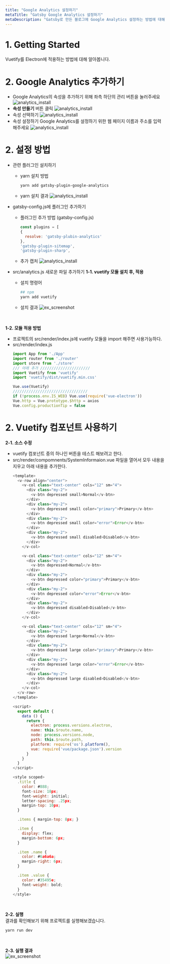 ```yaml
---
title: "Google Analytics 설정하기"
metaTitle: "Gatsby Google Analytics 설정하기"
metaDescription: "Gatsby로 만든 블로그에 Google Analytics 설정하는 방법에 대해 정리되어 있습니다."
---
```


# 1. Getting Started
Vuetify를 Electron에 적용하는 방법에 대해 알아봅니다.
<br/>

# 2. Google Analytics 추가하기
- Google Analytics의 속성을 추가하기 위해 좌측 하단의 관리 버튼을 눌러주세요
  ![analytics_install](./assets/analytics_configure_01.png)
- <b>속성 만들기</b> 버튼 클릭
  ![analytics_install](./assets/analytics_configure_02.png)
- 속성 선택하기
  ![analytics_install](./assets/analytics_configure_03.png)
- 속성 설정하기
  Google Analytics를 설정하기 위한 웹 페이지 이름과 주소를 입력해주세요
  ![analytics_install](./assets/analytics_configure_04.png)
  
# 2. 설정 방법
- 관련 플러그인 설치하기
  - yarn 설치 방법
    ``` bash
    yarn add gatsby-plugin-google-analytics
    ```
  - yarn 설치 결과
    ![analytics_install](./assets/analytics_install_01.png)

- gatsby-config.js에 플러그인 추가하기
  - 플러그인 추가 방법 (gatsby-config.js)
    ``` javascript
    const plugins = [
    {
      resolve: 'gatsby-plubin-analytics'
    },
    'gatsby-plugin-sitemap',
    'gatsby-plugin-sharp',
    ```
  - 추가 캡처
    ![analytics_install](./assets/gatsby_config_01.png)

- src/analytics.js 새로운 파일 추가하기
**1-1. vuetify 모듈 설치 후, 적용**
  - 설치 명령어
    ``` bash
    ## npm
    yarn add vuetify
    ```
  - 설치 결과
    ![ex_screenshot](./assets//yarn-add-vuetify.png)
<br/>

**1-2. 모듈 적용 방법**
- 프로젝트의 src/render/index.js에 vuetify 모듈을 import 해주면 사용가능하다.
- src/render/index.js
  ``` javascript
  import App from './App'
  import router from './router'
  import store from './store'
  /// 아래 추가 //////////////////////
  import Vuetify from 'vuetify'
  import 'vuetify/dist/vuetify.min.css'

  Vue.use(Vuetify)
  /////////////////////////////////
  if (!process.env.IS_WEB) Vue.use(require('vue-electron'))
  Vue.http = Vue.prototype.$http = axios
  Vue.config.productionTip = false
  ```

# 2. Vuetify 컴포넌트 사용하기

**2-1. 소스 수정**   
- vuetify 컴포넌트 중의 하나인 버튼을 테스트 해보려고 한다.  
- src/render/compomnents/SystemInformaion.vue 파일을 열어서 모두 내용을 지우고 아래 내용을 추가한다.
  ``` javascript
  <template>
    <v-row align="center">
      <v-col class="text-center" cols="12" sm="4">
        <div class="my-2">
          <v-btn depressed small>Normal</v-btn>
        </div>
        <div class="my-2">
          <v-btn depressed small color="primary">Primary</v-btn>
        </div>
        <div class="my-2">
          <v-btn depressed small color="error">Error</v-btn>
        </div>
        <div class="my-2">
          <v-btn depressed small disabled>Disabled</v-btn>
        </div>
      </v-col>

      <v-col class="text-center" cols="12" sm="4">
        <div class="my-2">
          <v-btn depressed>Normal</v-btn>
        </div>
        <div class="my-2">
          <v-btn depressed color="primary">Primary</v-btn>
        </div>
        <div class="my-2">
          <v-btn depressed color="error">Error</v-btn>
        </div>
        <div class="my-2">
          <v-btn depressed disabled>Disabled</v-btn>
        </div>
      </v-col>

      <v-col class="text-center" cols="12" sm="4">
        <div class="my-2">
          <v-btn depressed large>Normal</v-btn>
        </div>
        <div class="my-2">
          <v-btn depressed large color="primary">Primary</v-btn>
        </div>
        <div class="my-2">
          <v-btn depressed large color="error">Error</v-btn>
        </div>
        <div class="my-2">
          <v-btn depressed large disabled>Disabled</v-btn>
        </div>
      </v-col>
    </v-row>
  </template>

  <script>
    export default {
      data () {
        return {
          electron: process.versions.electron,
          name: this.$route.name,
          node: process.versions.node,
          path: this.$route.path,
          platform: require('os').platform(),
          vue: require('vue/package.json').version
        }
      }
    }
  </script>

  <style scoped>
    .title {
      color: #888;
      font-size: 18px;
      font-weight: initial;
      letter-spacing: .25px;
      margin-top: 10px;
    }

    .items { margin-top: 8px; }

    .item {
      display: flex;
      margin-bottom: 6px;
    }

    .item .name {
      color: #6a6a6a;
      margin-right: 6px;
    }

    .item .value {
      color: #35495e;
      font-weight: bold;
    }
  </style>
  ```
<br/>

**2-2. 실행**   
결과를 확인해보기 위해 프로젝트를 실행해보겠습니다.
  ``` bash
  yarn run dev
  ```

<br/>

**2-3. 실행 결과**   
![ex_screenshot](./assets//new-project-vuetify-test.png)